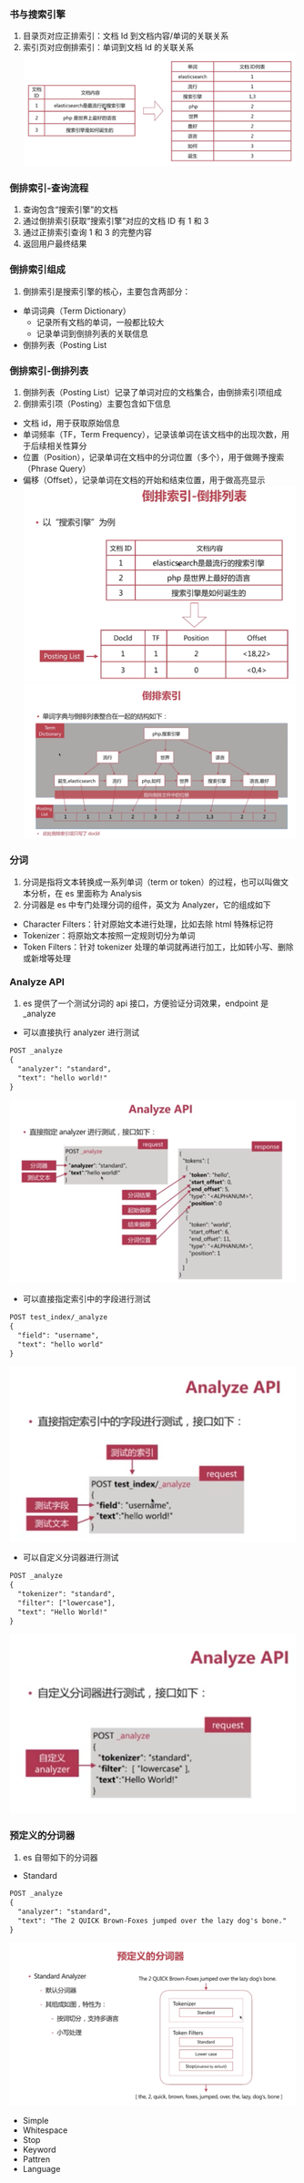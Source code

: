 ### 书与搜索引擎
1. 目录页对应正排索引：文档 Id 到文档内容/单词的关联关系
2. 索引页对应倒排索引：单词到文档 Id 的关联关系
![es-正排索引和倒排索引](../images/es-正排索引和倒排索引.png)

### 倒排索引-查询流程
1. 查询包含“搜索引擎”的文档
2. 通过倒排索引获取“搜索引擎”对应的文档 ID 有 1 和 3
3. 通过正排索引查询 1 和 3 的完整内容
4. 返回用户最终结果

### 倒排索引组成
1. 倒排索引是搜索引擎的核心，主要包含两部分：
  - 单词词典（Term Dictionary）
    - 记录所有文档的单词，一般都比较大
    - 记录单词到倒排列表的关联信息
  - 倒排列表（Posting List

### 倒排索引-倒排列表
1. 倒排列表（Posting List）记录了单词对应的文档集合，由倒排索引项组成
2. 倒排索引项（Posting）主要包含如下信息
  - 文档 id，用于获取原始信息
  - 单词频率（TF，Term Frequency），记录该单词在该文档中的出现次数，用于后续相关性算分
  - 位置（Position），记录单词在文档中的分词位置（多个），用于做赐予搜索（Phrase Query）
  - 偏移（Offset），记录单词在文档的开始和结束位置，用于做高亮显示
![es-倒排列表](../images/es-倒排列表.png)
![es-倒排索引](../images/es-倒排索引.png)

### 分词
1. 分词是指将文本转换成一系列单词（term or token）的过程，也可以叫做文本分析，在 es 里面称为 Analysis
2. 分词器是 es 中专门处理分词的组件，英文为 Analyzer，它的组成如下
  - Character Filters：针对原始文本进行处理，比如去除 html 特殊标记符
  - Tokenizer：将原始文本按照一定规则切分为单词
  - Token Filters：针对 tokenizer 处理的单词就再进行加工，比如转小写、删除或新增等处理

### Analyze API
1. es 提供了一个测试分词的 api 接口，方便验证分词效果，endpoint 是 _analyze
  - 可以直接执行 analyzer 进行测试
  ```
  POST _analyze
  {
    "analyzer": "standard",
    "text": "hello world!"
  }
  ```
  ![es-分词器](../images/es-分词器.png)
  - 可以直接指定索引中的字段进行测试
  ```
  POST test_index/_analyze
  {
    "field": "username",
    "text": "hello world"
  }
  ```
  ![es-分词器2](../images/es-分词器2.png)
  - 可以自定义分词器进行测试
  ```
  POST _analyze
  {
    "tokenizer": "standard",
    "filter": ["lowercase"],
    "text": "Hello World!"
  }
  ```
  ![es-分词器3](../images/es-分词器3.png)

### 预定义的分词器
1. es 自带如下的分词器
  - Standard
  ```
  POST _analyze
  {
    "analyzer": "standard",
    "text": "The 2 QUICK Brown-Foxes jumped over the lazy dog's bone."
  }
  ```
  ![es-Standard分词器.png](../images/es-Standard分词器.png)
  - Simple
  - Whitespace
  - Stop
  - Keyword
  - Pattren
  - Language